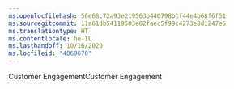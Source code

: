 ```yaml
---
ms.openlocfilehash: 56e68c72a93e219563b440798b1f44e4b68f6f51
ms.sourcegitcommit: 11a61db54119503e82faec5f99c4273e8d1247e5
ms.translationtype: HT
ms.contentlocale: he-IL
ms.lasthandoff: 10/16/2020
ms.locfileid: "4069670"
---
```

<span data-ttu-id="a4b3b-101">Customer Engagement</span><span class="sxs-lookup"><span data-stu-id="a4b3b-101">Customer Engagement</span></span>
